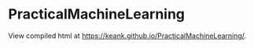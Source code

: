 # PracticalMachineLearning

View compiled html at https://keank.github.io/PracticalMachineLearning/.
